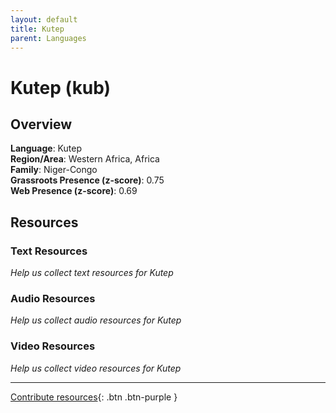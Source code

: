 ```yaml
---
layout: default
title: Kutep
parent: Languages
---
```


# Kutep (kub)

## Overview

**Language**: Kutep  
**Region/Area**: Western Africa, Africa  
**Family**: Niger-Congo  
**Grassroots Presence (z-score)**: 0.75  
**Web Presence (z-score)**: 0.69  

## Resources

### Text Resources
*Help us collect text resources for Kutep*

### Audio Resources
*Help us collect audio resources for Kutep*

### Video Resources
*Help us collect video resources for Kutep*

---

[Contribute resources](https://forms.office.com/e/1SfLJx3u1r){: .btn .btn-purple }
